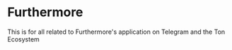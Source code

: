 # Furthermore

This is for all related to Furthermore's application on Telegram and the Ton Ecosystem
